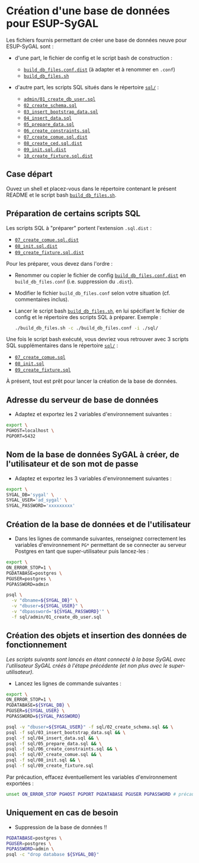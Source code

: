 Création d'une base de données pour ESUP-SyGAL
==============================================

Les fichiers fournis permettant de créer une base de données neuve pour ESUP-SyGAL sont :

- d'une part, le fichier de config et le script bash de construction :
    - [`build_db_files.conf.dist`](build_db_files.conf.dist) (à adapter et à renommer en `.conf`)
    - [`build_db_files.sh`](build_db_files.sh)
    
- d'autre part, les scripts SQL situés dans le répertoire [`sql/`](sql) :
    - [`admin/01_create_db_user.sql`](sql/admin/01_create_db_user.sql)
    - [`02_create_schema.sql`](sql/02_create_schema.sql)
    - [`03_insert_bootstrap_data.sql`](sql/03_insert_bootstrap_data.sql)
    - [`04_insert_data.sql`](sql/04_insert_data.sql)
    - [`05_prepare_data.sql`](sql/05_prepare_data.sql)
    - [`06_create_constraints.sql`](sql/06_create_constraints.sql)
    - [`07_create_comue.sql.dist`](sql/07_create_comue.sql.dist)
    - [`08_create_ced.sql.dist`](sql/08_create_ced.sql.dist)
    - [`09_init.sql.dist`](sql/09_init.sql.dist)
    - [`10_create_fixture.sql.dist`](sql/10_create_fixture.sql.dist)
    

## Case départ

Ouvez un shell et placez-vous dans le répertoire contenant le présent README et le script bash 
[`build_db_files.sh`](build_db_files.sh).


## Préparation de certains scripts SQL

Les scripts SQL à "préparer" portent l'extension `.sql.dist` :
  - [`07_create_comue.sql.dist`](sql/07_create_comue.sql.dist)
  - [`08_init.sql.dist`](sql/08_init.sql.dist)
  - [`09_create_fixture.sql.dist`](sql/09_create_fixture.sql.dist)

Pour les préparer, vous devez dans l'ordre :

- Renommer ou copier le fichier de config [`build_db_files.conf.dist`](build_db_files.conf.dist) en
  `build_db_files.conf` (i.e. suppression du `.dist`).

- Modifier le fichier `build_db_files.conf` selon votre situation (cf. commentaires inclus).
   
- Lancer le script bash [`build_db_files.sh`](build_db_files.sh), en lui spécifiant le fichier de config
   et le répertoire des scripts SQL à préparer. 
   Exemple :
    ```bash
    ./build_db_files.sh -c ./build_db_files.conf -i ./sql/
    ```

Une fois le script bash exécuté, vous devriez vous retrouver avec 3 scripts SQL supplémentaires dans le répertoire 
[`sql/`](sql) :
  - [`07_create_comue.sql`](sql/07_create_comue.sql)
  - [`08_init.sql`](sql/08_init.sql)
  - [`09_create_fixture.sql`](sql/09_create_fixture.sql)

À présent, tout est prêt pour lancer la création de la base de données.


## Adresse du serveur de base de données

- Adaptez et exportez les 2 variables d'environnement suivantes :

```bash
export \
PGHOST=localhost \
PGPORT=5432
```


## Nom de la base de données SyGAL à créer, de l'utilisateur et de son mot de passe

- Adaptez et exportez les 3 variables d'environnement suivantes :

```bash
export \
SYGAL_DB='sygal' \
SYGAL_USER='ad_sygal' \
SYGAL_PASSWORD='xxxxxxxxx'
```


## Création de la base de données et de l'utilisateur

- Dans les lignes de commande suivantes, renseignez correctement les variables d'environnement `PG*` permettant 
  de se connecter au serveur Postgres en tant que super-utilisateur puis lancez-les :

```bash
export \
ON_ERROR_STOP=1 \
PGDATABASE=postgres \
PGUSER=postgres \
PGPASSWORD=admin

psql \
  -v "dbname=${SYGAL_DB}" \
  -v "dbuser=${SYGAL_USER}" \
  -v "dbpassword='${SYGAL_PASSWORD}'" \
  -f sql/admin/01_create_db_user.sql
```


## Création des objets et insertion des données de fonctionnement

*Les scripts suivants sont lancés en étant connecté à la base SyGAL avec l'utilisateur SyGAL
créés à l'étape précédente (et non plus avec le super-utilisateur).*

- Lancez les lignes de commande suivantes :

```bash
export \
ON_ERROR_STOP=1 \
PGDATABASE=${SYGAL_DB} \
PGUSER=${SYGAL_USER} \
PGPASSWORD=${SYGAL_PASSWORD}

psql -v "dbuser=${SYGAL_USER}" -f sql/02_create_schema.sql && \
psql -f sql/03_insert_bootstrap_data.sql && \
psql -f sql/04_insert_data.sql && \
psql -f sql/05_prepare_data.sql && \
psql -f sql/06_create_constraints.sql && \
psql -f sql/07_create_comue.sql && \
psql -f sql/08_init.sql && \
psql -f sql/09_create_fixture.sql
```

Par précaution, effacez éventuellement les variables d'environnement exportées :

```bash
unset ON_ERROR_STOP PGHOST PGPORT PGDATABASE PGUSER PGPASSWORD # précaution
```


## Uniquement en cas de besoin

- Suppression de la base de données !!

```bash
PGDATABASE=postgres \
PGUSER=postgres \
PGPASSWORD=admin \
psql -c "drop database ${SYGAL_DB}"
```
